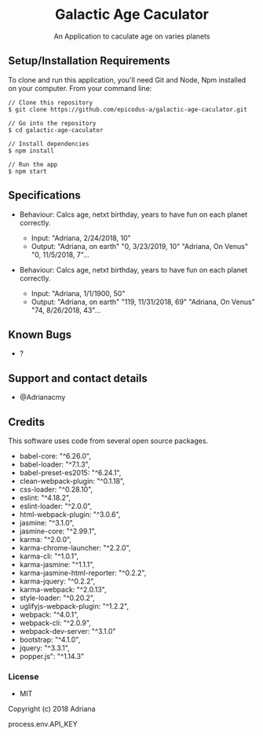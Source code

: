<h1 align="center"> Galactic Age Caculator </h1>

<p align="center">An Application to caculate age on varies planets</p>


## Setup/Installation Requirements

To clone and run this application, you'll need Git and Node, Npm installed on your computer. From your command line:

```
// Clone this repository
$ git clone https://github.com/epicodus-a/galactic-age-caculator.git

// Go into the repository
$ cd galactic-age-caculator

// Install dependencies
$ npm install

// Run the app
$ npm start
```

## Specifications

- Behaviour: Calcs age, netxt birthday, years to have fun on each planet correctly.
  - Input: "Adriana, 2/24/2018, 10"
  - Output: "Adriana, on earth"
            "0, 3/23/2019, 10"
            "Adriana, On Venus"
            "0, 11/5/2018, 7"...

- Behaviour: Calcs age, netxt birthday, years to have fun on each planet correctly.
  - Input: "Adriana, 1/1/1900, 50"
  - Output: "Adriana, on earth"
            "119, 11/31/2018, 69"
            "Adriana, On Venus"
            "74, 8/26/2018, 43"...


## Known Bugs

- ?

## Support and contact details

- @Adrianacmy


## Credits

This software uses code from several open source packages.

  - babel-core: "^6.26.0",
  - babel-loader: "^7.1.3",
  - babel-preset-es2015: "^6.24.1",
  - clean-webpack-plugin: "^0.1.18",
  - css-loader: "^0.28.10",
  - eslint: "^4.18.2",
  - eslint-loader: "^2.0.0",
  - html-webpack-plugin: "^3.0.6",
  - jasmine: "^3.1.0",
  - jasmine-core: "^2.99.1",
  - karma: "^2.0.0",
  - karma-chrome-launcher: "^2.2.0",
  - karma-cli: "^1.0.1",
  - karma-jasmine: "^1.1.1",
  - karma-jasmine-html-reporter: "^0.2.2",
  - karma-jquery: "^0.2.2",
  - karma-webpack: "^2.0.13",
  - style-loader: "^0.20.2",
  - uglifyjs-webpack-plugin: "^1.2.2",
  - webpack: "^4.0.1",
  - webpack-cli: "^2.0.9",
  - webpack-dev-server: "^3.1.0"
  - bootstrap: "^4.1.0",
  - jquery: "^3.3.1",
  - popper.js": "^1.14.3"

### License

- MIT

Copyright (c) 2018 Adriana


 process.env.API_KEY
